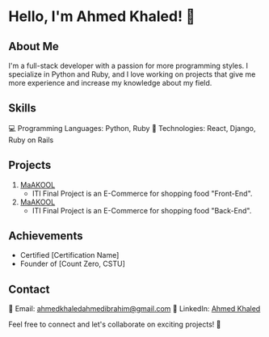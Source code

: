 <!--
**AhmedKhaled146/AhmedKhaled146** is a ✨ _special_ ✨ repository because its `README.md` (this file) appears on your GitHub profile.

Here are some ideas to get you started:

- 🔭 I’m currently working on ...
- 🌱 I’m currently learning ...
- 👯 I’m looking to collaborate on ...
- 🤔 I’m looking for help with ...
- 💬 Ask me about ...
- 📫 How to reach me: ...
- 😄 Pronouns: ...
- ⚡ Fun fact: ...
-->

# Hello, I'm Ahmed Khaled! 👋

## About Me
I'm a full-stack developer with a passion for more programming styles. I specialize in Python and Ruby, and I love working on projects that give me more experience and increase my knowledge about my field.

## Skills
💻 Programming Languages: Python, Ruby
🚀 Technologies: React, Django, Ruby on Rails

## Projects
1. [MaAKOOL](https://github.com/AhmedKhaled146/MaAKOOL-Client-Frontend)
   - ITI Final Project is an E-Commerce for shopping food "Front-End".
2. [MaAKOOL](https://github.com/AhmedKhaled146/MaAKOOL-Backend-API)
   - ITI Final Project is an E-Commerce for shopping food "Back-End".

## Achievements
- Certified [Certification Name]
- Founder of [Count Zero, CSTU]

## Contact
📧 Email: ahmedkhaledahmedibrahim@gmail.com
🔗 LinkedIn: [Ahmed Khaled](https://www.linkedin.com/in/ahmed-khaled-08736b192/)

Feel free to connect and let's collaborate on exciting projects! 🚀

